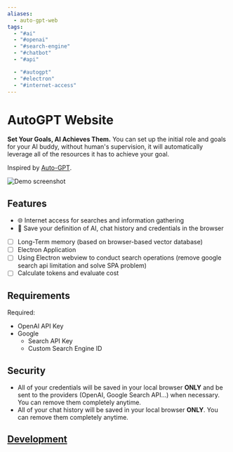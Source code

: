 ```yaml
---
aliases:
  - auto-gpt-web
tags:
  - "#ai"
  - "#openai"
  - "#search-engine"
  - "#chatbot"
  - "#api"

  - "#autogpt"
  - "#electron"
  - "#internet-access"
---
```

# AutoGPT Website

**Set Your Goals, AI Achieves Them.** You can set up the initial role and goals for your AI buddy, without human's supervision, it will automatically leverage all of the resources it has to achieve your goal.

Inspired by [Auto-GPT](https://github.com/Torantulino/Auto-GPT).

![Demo screenshot](.github/static/demo.gif)

## Features

- 🌐 Internet access for searches and information gathering
- 💾 Save your definition of AI, chat history and credentials in the browser
- [ ] Long-Term memory (based on browser-based vector database)
- [ ] Electron Application
- [ ] Using Electron webview to conduct search operations (remove google search api limitation and solve SPA problem)
- [ ] Calculate tokens and evaluate cost

## Requirements

Required:

- OpenAI API Key
- Google
  - Search API Key
  - Custom Search Engine ID

## Security

- All of your credentials will be saved in your local browser **ONLY** and be sent to the providers (OpenAI, Google Search API...) when necessary. You can remove them completely anytime.
- All of your chat history will be saved in your local browser **ONLY**. You can remove them completely anytime.

## [Development](./CONTRIBUTING.md)
